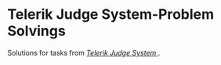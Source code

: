 # Telerik Judge System-Problem Solvings
Solutions for tasks from _[Telerik Judge System ](https://judge.telerikacademy.com/)_.
